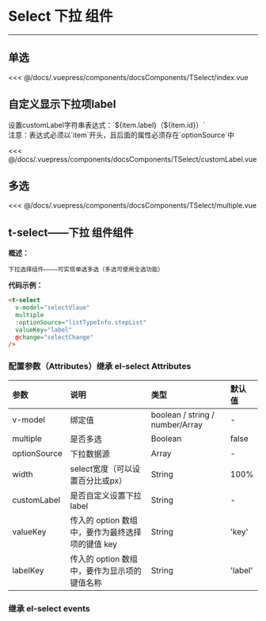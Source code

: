 # Select 下拉 组件

---

## 单选

<common-code-format>
  <docsComponents-TSelect-index slot="source"></docsComponents-TSelect-index>
   <<< @/docs/.vuepress/components/docsComponents/TSelect/index.vue
</common-code-format>

## 自定义显示下拉项label

<common-code-format>
  <docsComponents-TSelect-customLabel slot="source"></docsComponents-TSelect-customLabel>
  设置customLabel字符串表达式：`${item.label}（${item.id}）`<br/>
  注意：表达式必须以`item`开头，且后面的属性必须存在`optionSource`中
  
   <<< @/docs/.vuepress/components/docsComponents/TSelect/customLabel.vue
</common-code-format>

## 多选

<common-code-format>
  <docsComponents-TSelect-multiple slot="source"></docsComponents-TSelect-multiple>
   <<< @/docs/.vuepress/components/docsComponents/TSelect/multiple.vue
</common-code-format>

## t-select——下拉 组件组件

**概述：**

`下拉选择组件————可实现单选多选（多选可使用全选功能）`

**代码示例：**

```html
<t-select
  v-model="selectVlaue"
  multiple
  :optionSource="listTypeInfo.stepList"
  valueKey="label"
  @change="selectChange"
/>
```

### 配置参数（Attributes）继承 el-select Attributes

| 参数         | 说明                                             | 类型                            | 默认值  |
| :----------- | :----------------------------------------------- | :------------------------------ | :------ |
| v-model      | 绑定值                                           | boolean / string / number/Array | -       |
| multiple     | 是否多选                                         | Boolean                         | false   |
| optionSource | 下拉数据源                                       | Array                           | -       |
| width        | select宽度（可以设置百分比或px）                 | String                          | 100%    |
| customLabel  | 是否自定义设置下拉label                          | String                          | -       |
| valueKey     | 传入的 option 数组中，要作为最终选择项的键值 key | String                          | 'key'   |
| labelKey     | 传入的 option 数组中，要作为显示项的键值名称     | String                          | 'label' |

### 继承 el-select events
